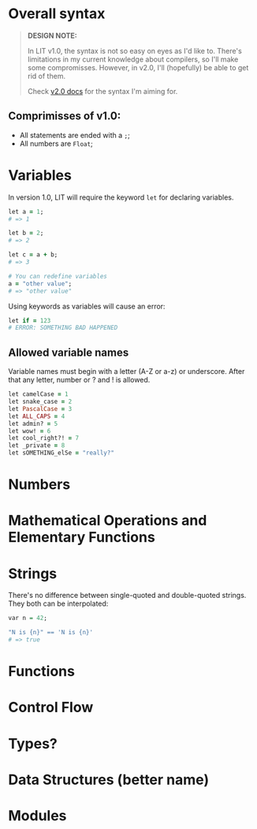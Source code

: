 # Overall syntax

> **DESIGN NOTE:**
>
> In LIT v1.0, the syntax is not so easy on eyes as I'd like to. There's limitations in my current
> knowledge about compilers, so I'll make some compromisses. However, in v2.0, I'll (hopefully) be able to get rid of them.
>
> Check [v2.0 docs](../v2.0/syntax.md) for the syntax I'm aiming for.

## Comprimisses of v1.0:

- All statements are ended with a `;`;
- All numbers are `Float`;

# Variables

In version 1.0, LIT will require the keyword `let` for declaring variables.

```ruby
let a = 1;
# => 1

let b = 2;
# => 2

let c = a + b;
# => 3

# You can redefine variables
a = "other value";
# => "other value"
```

Using keywords as variables will cause an error:

```ruby
let if = 123
# ERROR: SOMETHING BAD HAPPENED
```

## Allowed variable names

Variable names must begin with a letter (A-Z or a-z) or underscore. After that any letter, number or ? and ! is allowed.

```ruby
let camelCase = 1
let snake_case = 2
let PascalCase = 3
let ALL_CAPS = 4
let admin? = 5
let wow! = 6
let cool_right?! = 7
let _private = 8
let sOMETHING_elSe = "really?"
```

# Numbers

# Mathematical Operations and Elementary Functions

# Strings
There's no difference between single-quoted and double-quoted strings. They both can be interpolated:

```r
var n = 42;

"N is {n}" == 'N is {n}'
# => true
```

# Functions

# Control Flow

# Types?

# Data Structures (better name)

# Modules
